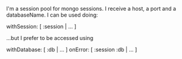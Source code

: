 I'm a session pool for mongo sessions. 
I receive a host, a port and a databaseName. 
I can be used doing:

withSession: [ :session | ... ]

...but I prefer to be accessed using  

withDatabase: [ :db | ... ] 
onError: [ :session :db | ... ]